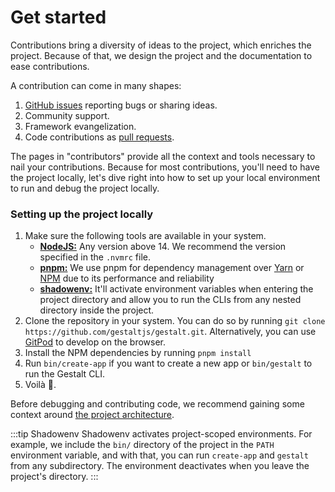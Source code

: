 # Get started

Contributions bring a diversity of ideas to the project,
which enriches the project.
Because of that,
we design the project and the documentation to ease contributions.

A contribution can come in many shapes:
1. [GitHub issues](https://github.com/gestaltjs/gestalt/issues) reporting bugs or sharing ideas.
2. Community support.
3. Framework evangelization.
4. Code contributions as [pull requests](https://en.wikipedia.org/wiki/Distributed_version_control#Pull_requests).

The pages in "contributors" provide all the context and tools necessary to nail your contributions. Because for most contributions, you'll need to have the project locally, let's dive right into how to set up your local environment to run and debug the project locally.

### Setting up the project locally

1. Make sure the following tools are available in your system.
    - [**NodeJS:**](https://nodejs.org/en/) Any version above 14. We recommend the version specified in the `.nvmrc` file.
    - [**pnpm:**](https://pnpm.io/) We use pnpm for dependency management over [Yarn](https://yarnpkg.com/) or [NPM](https://www.npmjs.com/) due to its performance and reliability
    - [**shadowenv:**](https://github.com/Shopify/shadowenv) It'll activate environment variables when entering the project directory and allow you to run the CLIs from any nested directory inside the project.
2. Clone the repository in your system. You can do so by running `git clone https://github.com/gestaltjs/gestalt.git`. Alternatively, you can use [GitPod](https://gitpod.io/#https://github.com/gestaltjs/gestalt) to develop on the browser.
3. Install the NPM dependencies by running `pnpm install`
4. Run `bin/create-app` if you want to create a new app or `bin/gestalt` to run the Gestalt CLI.
5. Voilà 🎉.

Before debugging and contributing code,
we recommend gaining some context around [the project architecture](/contributors/architecture).


:::tip Shadowenv
Shadowenv activates project-scoped environments.
For example, we include the `bin/` directory of the project in the `PATH` environment variable,
and with that, you can run `create-app` and `gestalt` from any subdirectory.
The environment deactivates when you leave the project's directory.
:::

